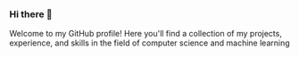 ### Hi there 👋

Welcome to my GitHub profile! Here you'll find a collection of my projects, experience, and skills in the field of computer science and machine learning


